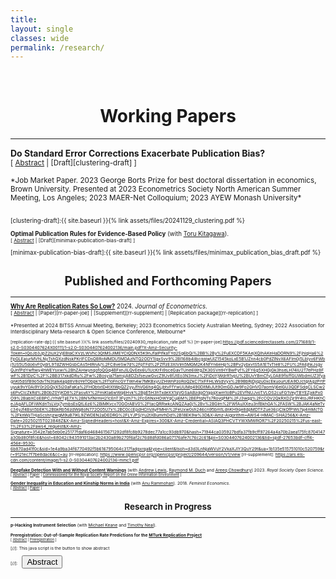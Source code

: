 ```yaml
---
title: 
layout: single
classes: wide
permalink: /research/
---
```

<br/> 

<!-- Google Tag Manager (noscript) -->
<noscript><iframe src="https://www.googletagmanager.com/ns.html?id=GTM-PNS829G"
height="0" width="0" style="display:none;visibility:hidden"></iframe></noscript>
<!-- End Google Tag Manager (noscript) -->


# <center> Working Papers </center>
- - -

**Do Standard Error Corrections Exacerbate Publication Bias?**<br/>
<small>[ <a href="#/" onclick="visib('clustering')">Abstract</a> | [Draft][clustering-draft] ] </small>

<div id="clustering" style="display: none; text-align: justify; line-height: 1.2" ><small>
Over the past several decades, econometrics research has devoted substantial efforts to improving the credibility of standard errors. This paper studies how such improvements interact with the selective publication process to affect the credibility of published studies. I show that adopting improved but enlarged standard errors in individual studies can inadvertently lead to higher bias in the studies selected for publication. Intuitively, this is because increasing standard errors raises the bar on statistical significance, which exacerbates publication bias. Despite the possibility of higher bias, I show that the coverage of published confidence intervals unambiguously increases. I illustrate these phenomena using a newly constructed dataset on the adoption of clustered standard errors in difference-in-differences studies published between 2000 and 2009. Clustering is associated with a near doubling in the magnitude of effect sizes. I estimate a model of the publication process and find that clustering led to large improvements in coverage but also sizable increases in bias. To examine the overall impact on evidence-based policy, I develop a model of a policymaker who uses information from published studies to inform policy decisions and overestimates the precision of estimates when standard errors are unclustered. I find that clustering lowers minimax regret when policymakers exhibit sufficiently high loss aversion for mistakenly implementing an ineffective or harmful policy.
</small><br><br/></div>

<small>
*Job Market Paper. 2023 George Borts Prize for best doctoral dissertation in economics, Brown University. Presented at 2023 Econometrics Society North American Summer Meeting, Los Angeles; 2023 MAER-Net Colloquium; 2023 AYEW Monash University*<br/>
  <br/>
<small>

[clustering-draft]:{{ site.baseurl }}{% link assets/files/20241129_clustering.pdf %}

**Optimal Publication Rules for Evidence-Based Policy** (with [Toru Kitagawa][tkitagawa]).<br/>
<small>[ <a href="#/" onclick="visib('minimax-publication-bias')">Abstract</a> | [Draft][minimax-publication-bias-draft] ] </small>

<div id="minimax-publication-bias" style="display: none; text-align: justify; line-height: 1.2" ><small>
Empirical research can inform evidence-based policy choice but may be censored due to publication bias. How does this impact the decisions of policymakers who do not have, or are unwilling to use, prior beliefs about a policy's impact? For minimax regret policymakers, we characterize the optimal treatment rule with selective publication against statistically insignificant results. We then show that the optimal publication rule which minimizes maximum regret is non-selective. This contrasts with the optimal publication rule for Bayesian policymakers studied in the literature, where only `extreme' results that sufficiently move the prior are published. Thus, in the minimax regret framework, the optimal publication regime for policy choice is consistent with valid statistical inference in scientific research.
</small><br><br/></div>

[minimax-publication-bias-draft]:{{ site.baseurl }}{% link assets/files/minimax_publication_bias_draft.pdf %}

[tkitagawa]: https://sites.google.com/brown.edu/torukitagawa



# <center> Published and Forthcoming Papers </center>
- - -
**[Why Are Replication Rates So Low?](https://www.sciencedirect.com/science/article/pii/S0304407624002136?utm_campaign=STMJ_219742_AUTH_SERV_PA&utm_medium=email&utm_acid=222802016&SIS_ID=&dgcid=STMJ_219742_AUTH_SERV_PA&CMX_ID=&utm_in=DM517501&utm_source=AC)** 2024. *Journal of Econometrics.* <br/>
<small>[ <a href="#/" onclick="visib('replication-rate')">Abstract</a> | [Paper][rr-paper-joe] | [Supplement][rr-supplement] | [Replication package][rr-replication] ] </small>

<div id="replication-rate" style="display: none; text-align: justify; line-height: 1.2" ><small>
Many explanations have been offered for why replication rates are low in the social sciences, including selective publication, p-hacking, and treatment effect heterogeneity. This article emphasizes that issues with the most commonly used approach for setting sample sizes in replication studies may also play an important role. Theoretically, I show in a simple model of the publication process that we should expect the replication rate to fall below its nominal target, even when original studies are unbiased. The main mechanism is that the most commonly used approach for setting the replication sample size does not properly account for the fact that original effect sizes are estimated. Specifically, it sets the replication sample size to achieve a nominal power target under the assumption that estimated effect sizes correspond to fixed true effects. However, since there are non-linearities in the replication power function linking original effect sizes to power, ignoring the fact that effect sizes are estimated leads to systematically lower replication rates than intended. Empirically, I find that a parsimonious model accounting only for these issues can fully explain observed replication rates in experimental economics and social science, and two-thirds of the replication gap in psychology. I conclude with practical recommendations for replicators.
</small><br><br/></div>

<small>
*Presented at 2024 BITSS Annual Meeting, Berkeley; 2023 Econometrics Society Australian Meeting, Sydney; 2022 Association for Interdisciplinary Meta-research & Open Science Conference, Melbourne*
<small>

[replication-rate-dp]:{{ site.baseurl }}{% link assets/files/20240930_replication_rate.pdf %}
[rr-paper-joe]:https://pdf.sciencedirectassets.com/271689/1-s2.0-S0304407624X00111/1-s2.0-S0304407624002136/main.pdf?X-Amz-Security-Token=IQoJb3JpZ2luX2VjEBIaCXVzLWVhc3QtMSJIMEYCIQDNX5K9nJfalPIfkaTYd2Sg6bQi%2BB%2By%2FuEXCDF5KAejXQIhAKeHaDORN9%2FjhlqHa6%2FpGLEajurMVhLNyTshQXzdNskPKrIFCDsQBRoMMDU5MDAzNTQ2ODY1IgxSvv9%2BI168b4iIbcgqjwUIZ1545koLxE5B1JZnn4cb0PdZlNvX6AFIm0j5Lblyv6FWbj1US5U5do6vF0ydrL9TdZWHGsbCAs5HlRnAj%2FC8veSw7d%2FpTFd%2FZffzE3XIVlm5MGM2K4NfYn6eHp%2BPv2ybxvtS5A1ETvTIe8%2FU%2FA6jhkJsgvQJnfPdYwftwy4hWEYsxwi%2BhZAHwynqofoQGq4BFxnJlLQvEex6U1UcKrFi9sceGavTUne6WrgZK30SVntHYBwPyf%2FY6g5XHGjGk3hseLH74lU2T7ePHz8FwF%2B1DzC%2F%2BB317xkdDRu%2Fw%2Bosyia7famsjA8DZsfseuwGvcZ9Uv8fJtEo3N3mxJ%2FiDoYjWdrR1vpU%2BUvYBmCfyL0A89flsffGUWbdmUZ3fyagnKl5dSfB9o5dvTN3talk4agd8V8oYeTObpk%2Ff1oFncGYTWn4w7MKBxyUZHWnPzoRoQZkC71xFFHLWsdVyx%2B9BbRjDjqzu0xcEkuourUEA9DJctqrAgzPrtPuyuk9vY0Ai9Y0r2GQyX5i20aFaKa%2FHObtxtD4tXtWpQZ2yyJfhVG6hq4QLjbtvFfYwUUMg490DltMiJUt9OmGDJw9Fo2GHVO7aomVj6elGU3QDFSdqCLSCw2s6PvClcZkRd%2B0bZ0YjKD8%2FasvAY%2FmiKla6wWq6Hvk%2BgE5H3hTxdeXX1qVGSaABzdgO1qgqXwm1oBPu2EVfNUJvoTVLOS2cuFG1VeyTBYEZjxkPx0O9%2BabXCoEBPCJYhWTjjE7X%2BN1vfNrmH21cEnT3Fyzh7%2FcGhNxHOWYqCuj6M%2BEPtqNTs7RovqPM%2FJ3wqg%2FcCQV2QkRXDZjr9Y4toJRFHKhCeJAgAFLDFiWKdnTsLVoj7ymbsEsQtL6z6%2BiMKvcv70GOrABV0%2FtacQRRwkcANQZAa0j%2Bv%2BGlm%2FWfAuXXeu3nfBkhGA%2FASW%2BJAK4aNeTvc34yJf4Bsn5bEK%2BbkRb56zdWq8oN772O05U7x%2BC0ccEpdHCnVAyFMHn%2FeUxw0sh246cn95bm1LdnKH9qe8dpMDTFZue36cjClkOfPWs7aj4mMcTG%2FknWjiTHjaScshrjzwgM9uB7lKL9ZWDEN2aDEDRG%2FLYJPSjYu2tXBumrhDd%2B18EK9w%3D&X-Amz-Algorithm=AWS4-HMAC-SHA256&X-Amz-Date=20250215T023848Z&X-Amz-SignedHeaders=host&X-Amz-Expires=300&X-Amz-Credential=ASIAQ3PHCVTYWXMWROR7%2F20250215%2Fus-east-1%2Fs3%2Faws4_request&X-Amz-Signature=3542e7ab5eb0e25177fdaf6d4684615671292df8fc8b9278dec77a1cc93db970&hash=71944ca035927bdfa37fb9cff97264a4a70b2aea175fc8704147a30bd80f8fc6&host=68042c943591013ac2b2430a89b270f6af2c76d8dfd086a07176afe7c76c2c61&pii=S0304407624002136&tid=spdf-27653bdf-cff4-456e-9530-6b870ad41f0c&sid=1e4a9ba34f6770492f5b616795064c317fadgxrqa&type=client&tsoh=d3d3LnNjaWVuY2VkaXJlY3QuY29t&ua=1b135e515751010c520759&rr=9121ec7f7be8dac6&cc=au
[rr-replication]: https://www.openicpsr.org/openicpsr/project/209644/version/V1/view
[rr-supplement]: https://ars.els-cdn.com/content/image/1-s2.0-S0304407624002136-mmc1.pdf




**[Deepfake Detection With and Without Content Warnings](https://royalsocietypublishing.org/doi/10.1098/rsos.231214)** (with [Andrew Lewis][alewis], [Raymond M. Duch][rduch] and [Areeq Chowdhury][achowdhury]) 2023. *Royal Society Open Science.*<br/>
<small>[ <a href="#/" onclick="visib('deepfake')">Abstract</a> | [Paper][deepfake-paper] | [Commissioned for the Royal Society Report on the Online Information Environment][rs-report] ] </small>

<div id="deepfake" style="display: none; text-align: justify; line-height: 1.2" ><small>
The rapid advancement of ‘deepfake’ video technology — which uses deep learning artificial intelligence algorithms to create fake videos that look real — has given urgency to the question of how policymakers and technology companies should moderate inauthentic content. We conduct an experiment to measure people’s alertness to and ability to detect a high-quality deepfake amongst a set of videos. First, we find that in a natural setting with no content warnings,
individuals who are exposed to a deepfake video of neutral content are no more likely to detect anything out of the ordinary (32.9%) compared to a control group who viewed only authentic videos (34.1%). Second, we find that when individuals are given a warning that at least one video in a set of five videos is a deepfake, only 21.6% of respondents correctly identify the deepfake as the only inauthentic video, while the remainder erroneously select at least one genuine video as a deepfake.
</small><br><br/></div>

[deepfake-paper]: https://royalsocietypublishing.org/doi/epdf/10.1098/rsos.231214
[deepfake-draft]: https://osf.io/cb7rw
[rs-report]: https://royalsociety.org/-/media/policy/projects/online-information-environment/the-online-information-environment.pdf
[alewis]: https://www.politics.ox.ac.uk/person/andrew-lewis
[rduch]: https://www.raymondduch.com/
[achowdhury]: https://areeqchowdhury.com/

**[Gender Inequality in Education and Kinship Norms in India](https://www.tandfonline.com/doi/abs/10.1080/13545701.2017.1364399#:~:text=However%2C%20the%20norm%20of%20patrilocal,more%20pronounced%20in%20Northern%20India.)** (with [Anu Rammohan][arammohan]). 2018. *Feminist Economics*.<br/>
<small>[ <a href="#/" onclick="visib('education-kinship')">Abstract</a> | [Paper][education-kinship] ] </small>

<div id="education-kinship" style="display: none; text-align: justify; line-height: 1.2" ><small>
Women’s schooling attainment in India continues to lag considerably behind that of men. This paper uses nationally representative district-level data from the 2007–8 District Level Household and Facility Survey (DLHS-3), Indicus Analytics, and the 2011–12 Indian Human Development Survey-II (IHDS-II) to examine the role of socioeconomic and cultural factors in influencing gender differentials in schooling. The results provide quantitative evidence of the role of different economic and sociocultural factors on gender disparities in education. The empirical results show that economic development is an important factor in narrowing gender gaps in education, with wealthier districts more likely to educate girls than poorer districts. However, the norm of patrilocal exogamy, where wives migrate to co-reside with their husband’s kin, is associated with worse outcomes for women’s schooling relative to men’s schooling; and, in keeping with anthropological research, gender-differentiated inequities in education are more pronounced in Northern India.
</small><br><br/></div>

[education-kinship]: https://www.tandfonline.com/doi/abs/10.1080/13545701.2017.1364399#:~:text=However%2C%20the%20norm%20of%20patrilocal,more%20pronounced%20in%20Northern%20India.
[arammohan]: https://research-repository.uwa.edu.au/en/persons/anu-rammohan

# <center> Research in Progress </center>
- - -

**p-Hacking Instrument Selection** (with [Michael Keane][mkeane] and [Timothy Neal][tneal]).

[mkeane]: https://scholar.google.co.uk/citations?user=lIV7LhIAAAAJ&hl=en
[tneal]: https://sites.google.com/site/tjrneal/

**Preregistration: Out-of-Sample Replication Rate Predictions for the [MTurk Replication Project](https://www.nature.com/articles/s41562-024-02062-9)**<br/>
<small>[ <a href="#/" onclick="visib('preregistered-prediction')">Abstract</a> | [Preregistration][preregistered-prediction-draft] ] </small>
<div id="preregistered-prediction" style="display: none; text-align: justify; line-height: 1.2" ><small>
The MTurk Replication Project will test the reproducibility of 26 social science studies that used online research participants and were published in PNAS between 2015 and 2018. For the subset of 19 studies reporting t-ratios, this paper preregisters an out-of-sample prediction that 57% will be successfully replicated with a statistical significant effect in the same direction as the original study. It also preregisters individual-study predictions, identifying ten studies with very high expected replication probabilities (>95%) and seven studies with relatively low expected replication probabilities (<15%). These 'predictions' should be viewed as estimates of real replication power given the project's replication design. When replication outcomes are made publicly available, I will compare them against my preregistered estimates of real replication power.
</small><br><br/></div>

[preregistered-prediction-draft]:https://osf.io/q7ckx




[//]: This java script is the button to show abstract
<script>
 function visib(id) {
  var x = document.getElementById(id);
  if (x.style.display === "block") {
    x.style.display = "none";
  } else {
    x.style.display = "block";
  }
}
</script>

[//]:&emsp;<button onclick="visib('polariz')" class="btn btn--inverse btn--small">Abstract</button>

